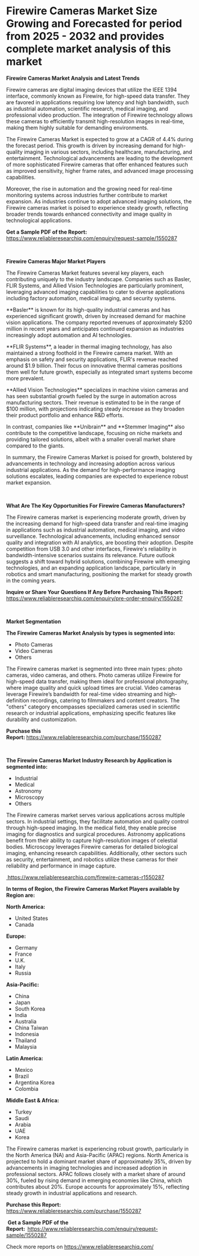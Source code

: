 <p><h1>Firewire Cameras Market Size Growing and Forecasted for period from 2025 - 2032 and provides complete market analysis of this market</h1></p><p><strong>Firewire Cameras Market Analysis and Latest Trends</strong></p>
<p><p>Firewire cameras are digital imaging devices that utilize the IEEE 1394 interface, commonly known as Firewire, for high-speed data transfer. They are favored in applications requiring low latency and high bandwidth, such as industrial automation, scientific research, medical imaging, and professional video production. The integration of Firewire technology allows these cameras to efficiently transmit high-resolution images in real-time, making them highly suitable for demanding environments.</p><p>The Firewire Cameras Market is expected to grow at a CAGR of 4.4% during the forecast period. This growth is driven by increasing demand for high-quality imaging in various sectors, including healthcare, manufacturing, and entertainment. Technological advancements are leading to the development of more sophisticated Firewire cameras that offer enhanced features such as improved sensitivity, higher frame rates, and advanced image processing capabilities. </p><p>Moreover, the rise in automation and the growing need for real-time monitoring systems across industries further contribute to market expansion. As industries continue to adopt advanced imaging solutions, the Firewire cameras market is poised to experience steady growth, reflecting broader trends towards enhanced connectivity and image quality in technological applications.</p></p>
<p><strong>Get a Sample PDF of the Report:&nbsp;</strong> <a href="https://www.reliableresearchiq.com/enquiry/request-sample/1550287?utm_campaign=3071&utm_medium=2&utm_source=Github&utm_content=ia&utm_term=09042025&utm_id=firewire-cameras">https://www.reliableresearchiq.com/enquiry/request-sample/1550287</a></p>
<p>&nbsp;</p>
<p><strong>Firewire Cameras Major Market Players</strong></p>
<p><p>The Firewire Cameras Market features several key players, each contributing uniquely to the industry landscape. Companies such as Basler, FLIR Systems, and Allied Vision Technologies are particularly prominent, leveraging advanced imaging capabilities to cater to diverse applications including factory automation, medical imaging, and security systems.</p><p>**Basler** is known for its high-quality industrial cameras and has experienced significant growth, driven by increased demand for machine vision applications. The company reported revenues of approximately $200 million in recent years and anticipates continued expansion as industries increasingly adopt automation and AI technologies.</p><p>**FLIR Systems**, a leader in thermal imaging technology, has also maintained a strong foothold in the Firewire camera market. With an emphasis on safety and security applications, FLIR's revenue reached around $1.9 billion. Their focus on innovative thermal cameras positions them well for future growth, especially as integrated smart systems become more prevalent.</p><p>**Allied Vision Technologies** specializes in machine vision cameras and has seen substantial growth fueled by the surge in automation across manufacturing sectors. Their revenue is estimated to be in the range of $100 million, with projections indicating steady increase as they broaden their product portfolio and enhance R&D efforts.</p><p>In contrast, companies like **Unibrain** and **Stemmer Imaging** also contribute to the competitive landscape, focusing on niche markets and providing tailored solutions, albeit with a smaller overall market share compared to the giants. </p><p>In summary, the Firewire Cameras Market is poised for growth, bolstered by advancements in technology and increasing adoption across various industrial applications. As the demand for high-performance imaging solutions escalates, leading companies are expected to experience robust market expansion.</p></p>
<p>&nbsp;</p>
<p><strong>What Are The Key Opportunities For Firewire Cameras Manufacturers?</strong></p>
<p><p>The Firewire cameras market is experiencing moderate growth, driven by the increasing demand for high-speed data transfer and real-time imaging in applications such as industrial automation, medical imaging, and video surveillance. Technological advancements, including enhanced sensor quality and integration with AI analytics, are boosting their adoption. Despite competition from USB 3.0 and other interfaces, Firewire's reliability in bandwidth-intensive scenarios sustains its relevance. Future outlook suggests a shift toward hybrid solutions, combining Firewire with emerging technologies, and an expanding application landscape, particularly in robotics and smart manufacturing, positioning the market for steady growth in the coming years.</p></p>
<p><strong>Inquire or Share Your Questions If Any Before Purchasing This Report:</strong> <a href="https://www.reliableresearchiq.com/enquiry/pre-order-enquiry/1550287?utm_campaign=3071&utm_medium=2&utm_source=Github&utm_content=ia&utm_term=09042025&utm_id=firewire-cameras">https://www.reliableresearchiq.com/enquiry/pre-order-enquiry/1550287</a></p>
<p>&nbsp;</p>
<p><strong>Market Segmentation</strong></p>
<p><strong>The Firewire Cameras Market Analysis by types is segmented into:</strong></p>
<p><ul><li>Photo Cameras</li><li>Video Cameras</li><li>Others</li></ul></p>
<p><p>The Firewire cameras market is segmented into three main types: photo cameras, video cameras, and others. Photo cameras utilize Firewire for high-speed data transfer, making them ideal for professional photography, where image quality and quick upload times are crucial. Video cameras leverage Firewire’s bandwidth for real-time video streaming and high-definition recordings, catering to filmmakers and content creators. The "others" category encompasses specialized cameras used in scientific research or industrial applications, emphasizing specific features like durability and customization.</p></p>
<p><strong>Purchase this Report:&nbsp;</strong><a href="https://www.reliableresearchiq.com/purchase/1550287?utm_campaign=3071&utm_medium=2&utm_source=Github&utm_content=ia&utm_term=09042025&utm_id=firewire-cameras">https://www.reliableresearchiq.com/purchase/1550287</a></p>
<p>&nbsp;</p>
<p><strong>The Firewire Cameras Market Industry Research by Application is segmented into:</strong></p>
<p><ul><li>Industrial</li><li>Medical</li><li>Astronomy</li><li>Microscopy</li><li>Others</li></ul></p>
<p><p>The Firewire cameras market serves various applications across multiple sectors. In industrial settings, they facilitate automation and quality control through high-speed imaging. In the medical field, they enable precise imaging for diagnostics and surgical procedures. Astronomy applications benefit from their ability to capture high-resolution images of celestial bodies. Microscopy leverages Firewire cameras for detailed biological imaging, enhancing research capabilities. Additionally, other sectors such as security, entertainment, and robotics utilize these cameras for their reliability and performance in image capture.</p></p>
<p><a href="https://www.reliableresearchiq.com/firewire-cameras-r1550287?utm_campaign=3071&utm_medium=2&utm_source=Github&utm_content=ia&utm_term=09042025&utm_id=firewire-cameras">&nbsp;https://www.reliableresearchiq.com/firewire-cameras-r1550287</a></p>
<p><strong>In terms of Region, the Firewire Cameras Market Players available by Region are:</strong></p>
<p>
    <p> <strong> North America: </strong>
        <ul>
            <li>United States</li>
            <li>Canada</li>
        </ul>
        </p> 
    <p> <strong> Europe: </strong>
        <ul>
            <li>Germany</li>
            <li>France</li>
            <li>U.K.</li>
            <li>Italy</li>
            <li>Russia</li>
        </ul>
        </p> 
    <p> <strong> Asia-Pacific: </strong>
        <ul>
            <li>China</li>
            <li>Japan</li>
            <li>South Korea</li>
            <li>India</li>
            <li>Australia</li>
            <li>China Taiwan</li>
            <li>Indonesia</li>
            <li>Thailand</li>
            <li>Malaysia</li>
        </ul>
        </p> 
    <p> <strong> Latin America: </strong>
        <ul>
            <li>Mexico</li>
            <li>Brazil</li>
            <li>Argentina Korea</li>
            <li>Colombia</li>
        </ul>
        </p> 
    <p> <strong> Middle East & Africa: </strong>
        <ul>
            <li>Turkey</li>
            <li>Saudi</li>
            <li>Arabia</li>
            <li>UAE</li>
            <li>Korea</li>
        </ul>
    </p>
    </p>
<p><p>The Firewire cameras market is experiencing robust growth, particularly in the North America (NA) and Asia-Pacific (APAC) regions. North America is projected to hold a dominant market share of approximately 35%, driven by advancements in imaging technologies and increased adoption in professional sectors. APAC follows closely with a market share of around 30%, fueled by rising demand in emerging economies like China, which contributes about 20%. Europe accounts for approximately 15%, reflecting steady growth in industrial applications and research.</p></p>
<p><strong>Purchase this Report: </strong><a href="https://www.reliableresearchiq.com/purchase/1550287?utm_campaign=3071&utm_medium=2&utm_source=Github&utm_content=ia&utm_term=09042025&utm_id=firewire-cameras">https://www.reliableresearchiq.com/purchase/1550287</a></p>
<p>&nbsp;<strong>Get a Sample PDF of the Report:&nbsp;&nbsp;</strong><a href="https://www.reliableresearchiq.com/enquiry/request-sample/1550287?utm_campaign=3071&utm_medium=2&utm_source=Github&utm_content=ia&utm_term=09042025&utm_id=firewire-cameras">https://www.reliableresearchiq.com/enquiry/request-sample/1550287</a></p>
<p><strong></strong></p>
<p>Check more reports on <a href="https://www.reliableresearchiq.com/?utm_campaign=3071&utm_medium=2&utm_source=Github&utm_content=ia&utm_term=09042025&utm_id=firewire-cameras">https://www.reliableresearchiq.com/</a></p>